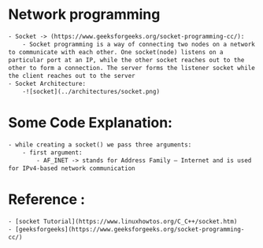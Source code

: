     

# Network programming

    - Socket -> (https://www.geeksforgeeks.org/socket-programming-cc/):
        - Socket programming is a way of connecting two nodes on a network to communicate with each other. One socket(node) listens on a particular port at an IP, while the other socket reaches out to the other to form a connection. The server forms the listener socket while the client reaches out to the server
    - Socket Architecture:
        -![socket](../architectures/socket.png)
# Some Code Explanation:
    - while creating a socket() we pass three arguments:
        - first argument:
            - AF_INET -> stands for Address Family – Internet and is used for IPv4-based network communication
# Reference :

    - [socket Tutorial](https://www.linuxhowtos.org/C_C++/socket.htm)
    - [geeksforgeeks](https://www.geeksforgeeks.org/socket-programming-cc/)